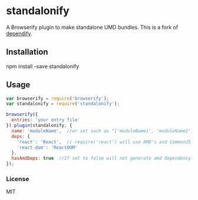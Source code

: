 # standalonify
A Browserify plugin to make standalone UMD bundles. This is a fork of [dependify](https://github.com/rturnq/dependify).

## Installation
npm install -save standalonify

## Usage
```js
var browserify = require('browserify');
var standalonify = require('standalonify');

browserify({
  entries: 'your entry file'
}).plugin(standalonify, {
  name: 'moduleName',  //or set such as "['moduleName1', 'moduleName2']", can set more than one module name.
  deps: {
    'react': 'React',  // require('react') will use AMD's and CommonJS's require('react') or the React global object.
    'react-dom': 'ReactDOM'
  },
  hasAmdDeps: true  //If set to false will not generate amd dependency.
});
```

### License

MIT
